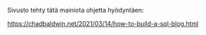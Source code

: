 Sivusto tehty tätä mainiota ohjetta hyödyntäen:

https://chadbaldwin.net/2021/03/14/how-to-build-a-sql-blog.html

